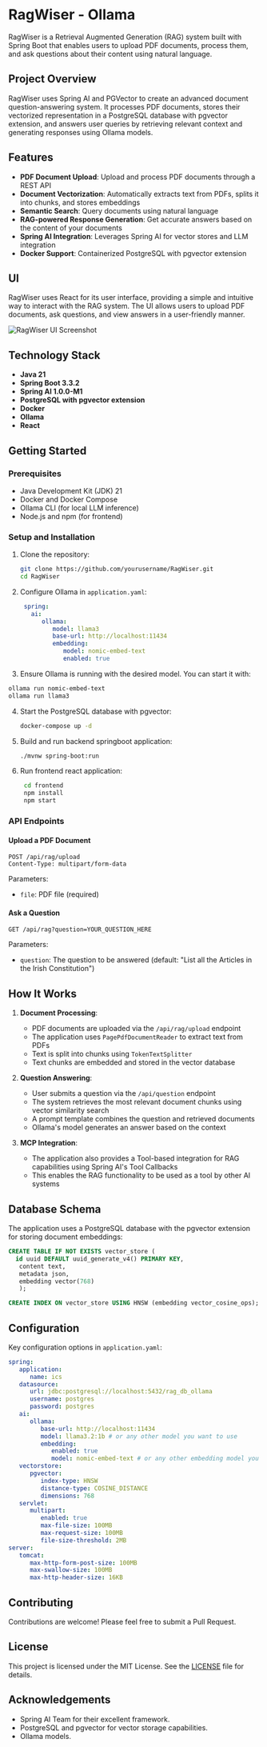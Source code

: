 # RagWiser - Ollama

RagWiser is a Retrieval Augmented Generation (RAG) system built with Spring Boot that enables users to upload PDF documents, process them, and ask questions about their content using natural language.

## Project Overview

RagWiser uses Spring AI and PGVector to create an advanced document question-answering system. It processes PDF documents, stores their vectorized representation in a PostgreSQL database with pgvector extension, and answers user queries by retrieving relevant context and generating responses using Ollama models.

## Features

- **PDF Document Upload**: Upload and process PDF documents through a REST API
- **Document Vectorization**: Automatically extracts text from PDFs, splits it into chunks, and stores embeddings
- **Semantic Search**: Query documents using natural language
- **RAG-powered Response Generation**: Get accurate answers based on the content of your documents
- **Spring AI Integration**: Leverages Spring AI for vector stores and LLM integration
- **Docker Support**: Containerized PostgreSQL with pgvector extension

## UI
RagWiser uses React for its user interface, providing a simple and intuitive way to interact with the RAG system. The UI allows users to upload PDF documents, ask questions, and view answers in a user-friendly manner.


![RagWiser UI Screenshot](docs/Screenshot.jpg)

## Technology Stack

- **Java 21**
- **Spring Boot 3.3.2**
- **Spring AI 1.0.0-M1**
- **PostgreSQL with pgvector extension**
- **Docker**
- **Ollama**
- **React**

## Getting Started

### Prerequisites

- Java Development Kit (JDK) 21
- Docker and Docker Compose
- Ollama CLI (for local LLM inference)
- Node.js and npm (for frontend)

### Setup and Installation

1. Clone the repository:
   ```bash
   git clone https://github.com/yourusername/RagWiser.git
   cd RagWiser
   ```

2. Configure Ollama in `application.yaml`:
   ```yaml
    spring:
      ai:
         ollama:
            model: llama3
            base-url: http://localhost:11434
            embedding:
               model: nomic-embed-text
               enabled: true
    ```
    
3.    Ensure Ollama is running with the desired model. You can start it with:
   ```bash
   ollama run nomic-embed-text
   ollama run llama3
   ```

4. Start the PostgreSQL database with pgvector:
   ```bash
   docker-compose up -d
   ```

5. Build and run backend springboot application:
   ```bash
   ./mvnw spring-boot:run
   ```
6. Run frontend react application:
   ```bash
    cd frontend
    npm install
    npm start
   ```
### API Endpoints

#### Upload a PDF Document
```
POST /api/rag/upload
Content-Type: multipart/form-data
```
Parameters:
- `file`: PDF file (required)

#### Ask a Question
```
GET /api/rag?question=YOUR_QUESTION_HERE
```
Parameters:
- `question`: The question to be answered (default: "List all the Articles in the Irish Constitution")

## How It Works

1. **Document Processing**:
   - PDF documents are uploaded via the `/api/rag/upload` endpoint
   - The application uses `PagePdfDocumentReader` to extract text from PDFs
   - Text is split into chunks using `TokenTextSplitter`
   - Text chunks are embedded and stored in the vector database

2. **Question Answering**:
   - User submits a question via the `/api/question` endpoint
   - The system retrieves the most relevant document chunks using vector similarity search
   - A prompt template combines the question and retrieved documents
   - Ollama's model generates an answer based on the context

3. **MCP Integration**:
   - The application also provides a Tool-based integration for RAG capabilities using Spring AI's Tool Callbacks
   - This enables the RAG functionality to be used as a tool by other AI systems

## Database Schema

The application uses a PostgreSQL database with the pgvector extension for storing document embeddings:

```sql
CREATE TABLE IF NOT EXISTS vector_store (
  id uuid DEFAULT uuid_generate_v4() PRIMARY KEY,
   content text,
   metadata json,
   embedding vector(768)
   );

CREATE INDEX ON vector_store USING HNSW (embedding vector_cosine_ops);
```

## Configuration

Key configuration options in `application.yaml`:

```yaml
spring:
   application:
      name: ics
   datasource:
      url: jdbc:postgresql://localhost:5432/rag_db_ollama
      username: postgres
      password: postgres
   ai:
      ollama:
         base-url: http://localhost:11434
         model: llama3.2:1b # or any other model you want to use
         embedding:
            enabled: true
            model: nomic-embed-text # or any other embedding model you want to use
   vectorstore:
      pgvector:
         index-type: HNSW
         distance-type: COSINE_DISTANCE
         dimensions: 768
   servlet:
      multipart:
         enabled: true
         max-file-size: 100MB
         max-request-size: 100MB
         file-size-threshold: 2MB
server:
   tomcat:
      max-http-form-post-size: 100MB
      max-swallow-size: 100MB
      max-http-header-size: 16KB
```

## Contributing

Contributions are welcome! Please feel free to submit a Pull Request.

## License

This project is licensed under the MIT License. See the [LICENSE](LICENSE) file for details.

## Acknowledgements

- Spring AI Team for their excellent framework.
- PostgreSQL and pgvector for vector storage capabilities.
- Ollama models.
